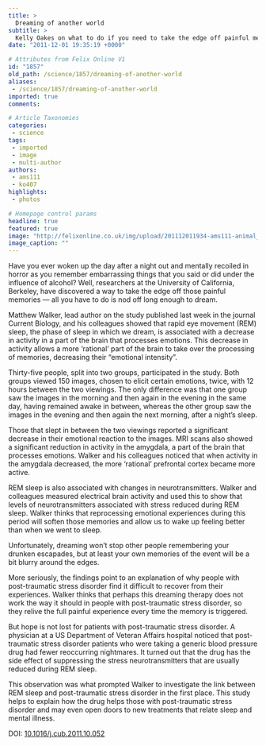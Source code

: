 ```yaml
---
title: >
  Dreaming of another world
subtitle: >
  Kelly Oakes on what to do if you need to take the edge off painful memories
date: "2011-12-01 19:35:19 +0000"

# Attributes from Felix Online V1
id: "1857"
old_path: /science/1857/dreaming-of-another-world
aliases:
 - /science/1857/dreaming-of-another-world
imported: true
comments:

# Article Taxonomies
categories:
 - science
tags:
 - imported
 - image
 - multi-author
authors:
 - ams111
 - ko407
highlights:
 - photos

# Homepage control params
headline: true
featured: true
image: "http://felixonline.co.uk/img/upload/201112011934-ams111-animal_0050.jpg"
image_caption: ""
---
```


Have you ever woken up the day after a night out and mentally recoiled in horror as you remember embarrassing things that you said or did under the influence of alcohol? Well, researchers at the University of California, Berkeley, have discovered a way to take the edge off those painful memories — all you have to do is nod off long enough to dream.

Matthew Walker, lead author on the study published last week in the journal Current Biology, and his colleagues showed that rapid eye movement (REM) sleep, the phase of sleep in which we dream, is associated with a decrease in activity in a part of the brain that processes emotions. This decrease in activity allows a more ‘rational’ part of the brain to take over the processing of memories, decreasing their “emotional intensity”.

Thirty-five people, split into two groups, participated in the study. Both groups viewed 150 images, chosen to elicit certain emotions, twice, with 12 hours between the two viewings. The only difference was that one group saw the images in the morning and then again in the evening in the same day, having remained awake in between, whereas the other group saw the images in the evening and then again the next morning, after a night’s sleep.

Those that slept in between the two viewings reported a significant decrease in their emotional reaction to the images. MRI scans also showed a significant reduction in activity in the amygdala, a part of the brain that processes emotions. Walker and his colleagues noticed that when activity in the amygdala decreased, the more ‘rational’ prefrontal cortex became more active.

REM sleep is also associated with changes in neurotransmitters. Walker and colleagues measured electrical brain activity and used this to show that levels of neurotransmitters associated with stress reduced during REM sleep. Walker thinks that reprocessing emotional experiences during this period will soften those memories and allow us to wake up feeling better than when we went to sleep.

Unfortunately, dreaming won’t stop other people remembering your drunken escapades, but at least your own memories of the event will be a bit blurry around the edges.

More seriously, the findings point to an explanation of why people with post-traumatic stress disorder find it difficult to recover from their experiences. Walker thinks that perhaps this dreaming therapy does not work the way it should in people with post-traumatic stress disorder, so they relive the full painful experience every time the memory is triggered.

But hope is not lost for patients with post-traumatic stress disorder. A physician at a US Department of Veteran Affairs hospital noticed that post-traumatic stress disorder patients who were taking a generic blood pressure drug had fewer reoccurring nightmares. It turned out that the drug has the side effect of suppressing the stress neurotransmitters that are usually reduced during REM sleep.

This observation was what prompted Walker to investigate the link between REM sleep and post-traumatic stress disorder in the first place. This study helps to explain how the drug helps those with post-traumatic stress disorder and may even open doors to new treatments that relate sleep and mental illness.

DOI: [10.1016/j.cub.2011.10.052](http://www.cell.com/current-biology/abstract/S0960-9822(11)01248-6)
